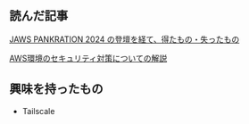 ## 読んだ記事
[JAWS PANKRATION 2024 の登壇を経て、得たもの・失ったもの](https://iret.media/117313)

[AWS環境のセキュリティ対策についての解説](https://blog.serverworks.co.jp/aws-security)

## 興味を持ったもの
- Tailscale